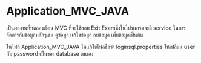 # Application_MVC_JAVA

เป็นผลงานที่ทดลองเขียน MVC ที่จะใช้สอบ Exit Examซึ่งในโปรเเกรมจะมี service ในการจัดการกับข้อมูลหลักๆเช่น ดูข้อมูล เเก้ไขข้อมูล ลบข้อมูล เพิ่มข้อมูลเป็นต้น
 
 ในไฟล์ Application_MVC_JAVA ให้เเก้ไขไฟล์ชื่อว่า loginsql.properties ให้เปลี่ยน user กับ password เป็นของ database ตนเอง
